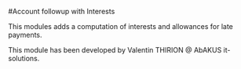 #Account followup with Interests

This modules adds a computation of interests and allowances for late payments.

This module has been developed by Valentin THIRION @ AbAKUS it-solutions.